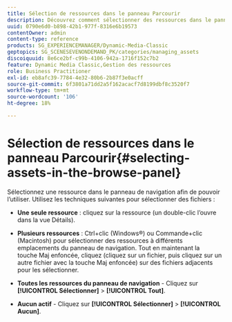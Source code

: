 ```yaml
---
title: Sélection de ressources dans le panneau Parcourir
description: Découvrez comment sélectionner des ressources dans le panneau Parcourir .
uuid: 0790e6d0-b898-42b1-977f-8316e6b19573
contentOwner: admin
content-type: reference
products: SG_EXPERIENCEMANAGER/Dynamic-Media-Classic
geptopics: SG_SCENESEVENONDEMAND_PK/categories/managing_assets
discoiquuid: 8e6ce2bf-c99b-4106-942a-1716f152c7b2
feature: Dynamic Media Classic,Gestion des ressources
role: Business Practitioner
exl-id: eb8afc39-7784-4e32-80b6-2b87f3e0acff
source-git-commit: 6f3801a71dd2a5f162acacf7d8199dbf8c3520f7
workflow-type: tm+mt
source-wordcount: '106'
ht-degree: 18%

---
```


# Sélection de ressources dans le panneau Parcourir{#selecting-assets-in-the-browse-panel}

Sélectionnez une ressource dans le panneau de navigation afin de pouvoir l’utiliser. Utilisez les techniques suivantes pour sélectionner des fichiers :

* **Une seule ressource**  : cliquez sur la ressource (un double-clic l’ouvre dans la vue Détails).

* **Plusieurs ressources**  : Ctrl+clic (Windows®) ou Commande+clic (Macintosh) pour sélectionner des ressources à différents emplacements du panneau de navigation. Tout en maintenant la touche Maj enfoncée, cliquez (cliquez sur un fichier, puis cliquez sur un autre fichier avec la touche Maj enfoncée) sur des fichiers adjacents pour les sélectionner.

* **Toutes les ressources du panneau de navigation**  - Cliquez sur  **[!UICONTROL Sélectionner]**  >  **[!UICONTROL Tout]**.

* **Aucun actif**  - Cliquez sur  **[!UICONTROL Sélectionner]**  >  **[!UICONTROL Aucun]**.
